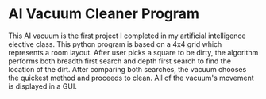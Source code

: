 # AI Vacuum Cleaner Program

This AI vacuum is the first project I completed in my artificial intelligence elective class. This python program is based on a 4x4 grid which represents a room layout. After user picks a square to be dirty, the algorithm performs both breadth first search and depth first search to find the location of the dirt. After comparing both searches, the vacuum chooses the quickest method and proceeds to clean. All of the vacuum's movement is displayed in a GUI.

